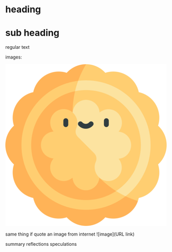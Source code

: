 # heading
# sub heading
regular text

images:

![hello](mooncake.png)

same thing if quote an image from internet
![image](URL link)



summary
reflections
speculations
